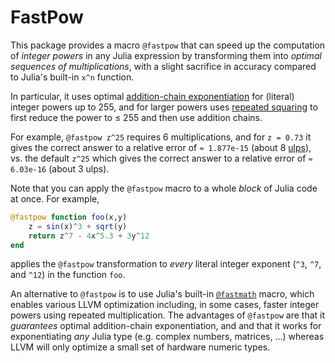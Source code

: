# FastPow

This package provides a macro `@fastpow` that can speed up
the computation of *integer powers* in any Julia expression
by transforming them into *optimal sequences of multiplications*,
with a slight sacrifice in accuracy compared to Julia's built-in
`x^n` function.

In particular, it uses optimal [addition-chain exponentiation](https://en.wikipedia.org/wiki/Addition-chain_exponentiation) for (literal) integer powers up to 255, and for larger powers uses [repeated
squaring](https://en.wikipedia.org/wiki/Exponentiation_by_squaring)
to first reduce the power to ≤ 255 and then use addition chains.

For example, `@fastpow z^25` requires 6 multiplications, and for `z = 0.73` it gives the correct answer to a relative error of `≈ 1.877e-15` (about 8 [ulps](https://en.wikipedia.org/wiki/Unit_in_the_last_place)), vs. the default `z^25` which gives the correct answer to a relative error of `≈ 6.03e-16` (about 3 ulps).

Note that you can apply the `@fastpow` macro to a whole *block*
of Julia code at once.  For example,
```jl
@fastpow function foo(x,y)
    z = sin(x)^3 + sqrt(y)
    return z^7 - 4x^5.3 + 3y^12
end
```
applies the `@fastpow` transformation to *every* literal integer
exponent (`^3`, `^7`, and `^12`) in the function `foo`.

An alternative to `@fastpow` is to use Julia's built-in
[`@fastmath`](https://docs.julialang.org/en/v1/base/math/#Base.FastMath.@fastmath) macro, which enables various LLVM optimization
including, in some cases, faster integer powers using
repeated multiplication.  The advantages of `@fastpow` are that
it *guarantees* optimal addition-chain exponentiation, and
and that it works for exponentiating *any* Julia type
(e.g. complex numbers, matrices, …) whereas LLVM will only
optimize a small set of hardware numeric types.